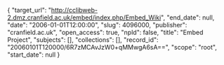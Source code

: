 {
  "target_url": "http://cclibweb-2.dmz.cranfield.ac.uk/embed/index.php/Embed_Wiki", 
  "end_date": null, 
  "date": "2006-01-01T12:00:00", 
  "slug": 4096000, 
  "publisher": "cranfield.ac.uk", 
  "open_access": true, 
  "npld": false, 
  "title": "Embed Project", 
  "subjects": [], 
  "collections": [], 
  "record_id": "20060101T120000/6R7zMCAvJzW0+qMMwgA6sA==", 
  "scope": "root", 
  "start_date": null
}

